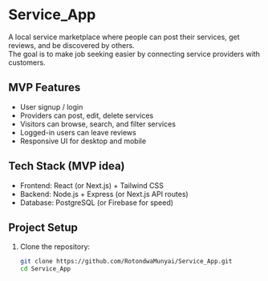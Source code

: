 # Service_App

A local service marketplace where people can post their services, get reviews, and be discovered by others.  
The goal is to make job seeking easier by connecting service providers with customers.

## MVP Features
- User signup / login
- Providers can post, edit, delete services
- Visitors can browse, search, and filter services
- Logged-in users can leave reviews
- Responsive UI for desktop and mobile

## Tech Stack (MVP idea)
- Frontend: React (or Next.js) + Tailwind CSS
- Backend: Node.js + Express (or Next.js API routes)
- Database: PostgreSQL (or Firebase for speed)

## Project Setup
1. Clone the repository:
   ```bash
   git clone https://github.com/RotondwaMunyai/Service_App.git
   cd Service_App

